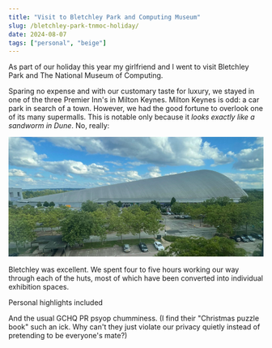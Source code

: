```yaml
---
title: "Visit to Bletchley Park and Computing Museum"
slug: /bletchley-park-tnmoc-holiday/
date: 2024-08-07
tags: ["personal", "beige"]
---
```


As part of our holiday this year my girlfriend and I went to visit Bletchley
Park and The National Museum of Computing.

Sparing no expense and with our customary taste for luxury, we stayed in one of
the three Premier Inn's in Milton Keynes. Milton Keynes is odd: a car park in
search of a town. However, we had the good fortune to overlook one of its many
supermalls. This is notable only because it _looks exactly like a sandworm in
Dune_. No, really:

![building that looks like sandworm](./img/mk-worm.jpg)

Bletchley was excellent. We spent four to five hours working our way through
each of the huts, most of which have been converted into individual exhibition
spaces.

Personal highlights included

And the usual GCHQ PR psyop chumminess. (I find their "Christmas puzzle book"
such an ick. Why can't they just violate our privacy quietly instead of
pretending to be everyone's mate?)
